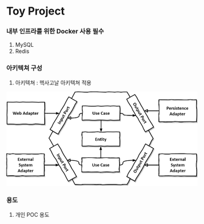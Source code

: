 # Toy Project

### 내부 인프라를 위한 Docker 사용 필수
1. MySQL 
2. Redis

### 아키텍쳐 구성
1. 아키텍쳐 : 헥사고날 아키텍쳐 적용

![hexagonal-architecture](./hexagonal-architecture.png)

### 용도
1. 개인 POC 용도

